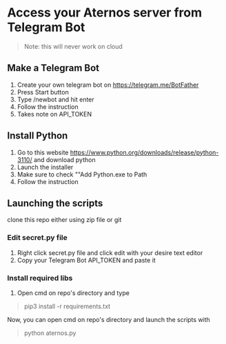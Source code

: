 # Access your Aternos server from Telegram Bot
> Note: this will never work on cloud 

## Make a Telegram Bot
1. Create your own telegram bot on https://telegram.me/BotFather
2. Press Start button
3. Type /newbot and hit enter
4. Follow the instruction
5. Takes note on API_TOKEN

## Install Python
1. Go to this website https://www.python.org/downloads/release/python-3110/ and download python
2. Launch the installer
3. Make sure to check ""Add Python.exe to Path
4. Follow the instruction

## Launching the scripts
clone this repo either using zip file or git

### Edit secret.py file
1. Right click secret.py file and click edit with your desire text editor
2. Copy your Telegram Bot API_TOKEN and paste it

### Install required libs
1. Open cmd on repo's directory and type
> pip3 install -r requirements.txt

Now, you can open cmd on repo's directory and launch the scripts with
> python aternos.py

